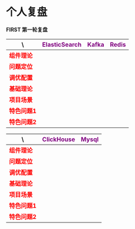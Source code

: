 # 个人复盘

**FIRST 第一轮复盘**

| \                                        | <span style="color:purple">ElasticSearch | <span style="color:purple">Kafka | <span style="color:purple">Redis |
|------------------------------------------|------------------------------------------|----------------------------------|----------------------------------|
| <span style="color:red">**组件理论**  |                                          |                                  |                                  |
| <span style="color:red">**问题定位**  |                                          |                                  |                                  |
| <span style="color:red">**调优配置**  |                                          |                                  |                                  |
| <span style="color:red">**基础理论**  |                                          |                                  |                                  |
| <span style="color:red">**项目场景**  |                                          |                                  |                                  |
| <span style="color:red">**特色问题1** |                                          |                                  |                                  |
| <span style="color:red">**特色问题2** |                                          |                                  |                                  |

| \                                        | <span style="color:purple">ClickHouse | <span style="color:purple">Mysql |
|------------------------------------------|---------------------------------------|----------------------------------|
| <span style="color:red">**组件理论**  |                                       |                                  |
| <span style="color:red">**问题定位**  |                                       |                                  |
| <span style="color:red">**调优配置**  |                                       |                                  |
| <span style="color:red">**基础理论**  |                                       |                                  |
| <span style="color:red">**项目场景**  |                                       |                                  |
| <span style="color:red">**特色问题1** |                                       |                                  |
| <span style="color:red">**特色问题2** |                                       |                                  |

